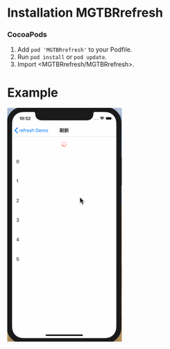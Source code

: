 Installation MGTBRrefresh
======================

### CocoaPods

1. Add `pod 'MGTBRrefresh'` to your Podfile.
2. Run `pod install` or `pod update`.
3. Import \<MGTBRrefresh/MGTBRrefresh\>.


Example
======================
![image](https://github.com/guohongqi-china/MGTBRrefresh/blob/master/Untitled.gif)
